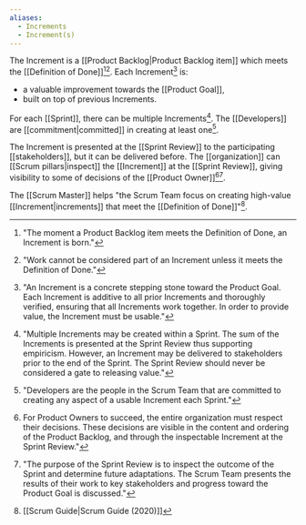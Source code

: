 ```yaml
---
aliases:
  - Increments
  - Increment(s)
---
```

The Increment is a [[Product Backlog|Product Backlog item]] which meets the [[Definition of Done]][^the-moment-a-pbi][^work-cannot-be]. Each Increment[^an-increment-is] is:
- a valuable improvement towards the [[Product Goal]],
- built on top of previous Increments.

[^an-increment-is]: "An Increment is a concrete stepping stone toward the Product Goal. Each Increment is additive to all prior Increments and thoroughly verified, ensuring that all Increments work together. In order to provide value, the Increment must be usable."[^scrum-guide-2020]
[^the-moment-a-pbi]: "The moment a Product Backlog item meets the Definition of Done, an Increment is born."[^scrum-guide-2020]
[^work-cannot-be]: "Work cannot be considered part of an Increment unless it meets the Definition of Done."[^scrum-guide-2020]

For each [[Sprint]], there can be multiple Increments[^multiple-increments]. The [[Developers]] are [[commitment|committed]] in creating at least one[^developers-definition].

[^multiple-increments]: "Multiple Increments may be created within a Sprint. The sum of the Increments is presented at the Sprint Review thus supporting empiricism. However, an Increment may be delivered to stakeholders prior to the end of the Sprint. The Sprint Review should never be considered a gate to releasing value."[^scrum-guide-2020]
[^developers-definition]: "Developers are the people in the Scrum Team that are committed to creating any aspect of a usable Increment each Sprint."[^scrum-guide-2020]

The Increment is presented at the [[Sprint Review]] to the participating [[stakeholders]], but it can be delivered before. The [[organization]] can [[Scrum pillars|inspect]] the [[Increment]] at the [[Sprint Review]], giving visibility to some of decisions of the [[Product Owner]][^for-po-succeed][^purpose-sprint-review].

[^for-po-succeed]:For Product Owners to succeed, the entire organization must respect their decisions. These decisions are visible in the content and ordering of the Product Backlog, and through the inspectable Increment at the Sprint Review."[^scrum-guide-2020]
[^purpose-sprint-review]: "The purpose of the Sprint Review is to inspect the outcome of the Sprint and determine future adaptations. The Scrum Team presents the results of their work to key stakeholders and progress toward the Product Goal is discussed."

The [[Scrum Master]] helps "the Scrum Team focus on creating high-value [[Increment|increments]] that meet the [[Definition of Done]]"[^scrum-guide-2020].

[^scrum-guide-2020]: [[Scrum Guide|Scrum Guide (2020)]]
[^multiple-increments]: "Developers are the people in the Scrum Team that are committed to creating any aspect of a usable Increment each Sprint." "Multiple Increments may be created within a Sprint."[^scrum-guide-2020]
